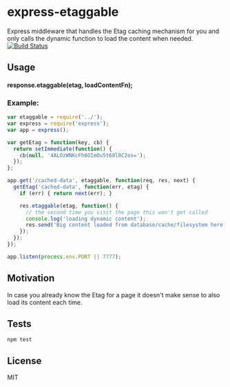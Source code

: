 # express-etaggable

Express middleware that handles the Etag caching mechanism for you and only calls the dynamic function to load the content when needed.
[![Build Status](https://travis-ci.org/alessioalex/express-etaggable.svg?branch=master)](https://travis-ci.org/alessioalex/express-etaggable)

## Usage

#### response.etaggable(etag, loadContentFn);

### Example:

```js
var etaggable = require('../');
var express = require('express');
var app = express();

var getEtag = function(key, cb) {
  return setImmediate(function() {
    cb(null, '4ALOzWNKcFh6OImOu5t68l0C2os=');
  });
};

app.get('/cached-data', etaggable, function(req, res, next) {
  getEtag('cached-data', function(err, etag) {
    if (err) { return next(err); }

    res.etaggable(etag, function() {
      // the second time you visit the page this won't get called
      console.log('loading dynamic content');
      res.send('Big content loaded from database/cache/filesystem here.');
    });
  });
});

app.listen(process.env.PORT || 7777);
```

## Motivation

In case you already know the Etag for a page it doesn't make sense to also load its content each time.

## Tests

```
npm test
```

## License

MIT
